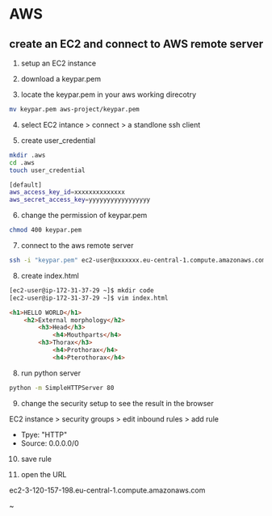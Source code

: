 # AWS


## create an EC2 and connect to AWS remote server

1. setup an EC2 instance

2. download a keypar.pem

3. locate the keypar.pem in your aws working direcotry
```bash
mv keypar.pem aws-project/keypar.pem
```

4. select EC2 intance > connect > a standlone ssh client

5. create user_credential
```bash
mkdir .aws
cd .aws
touch user_credential
```

```bash
[default]
aws_access_key_id=xxxxxxxxxxxxxx
aws_secret_access_key=yyyyyyyyyyyyyyyyy
```

6. change the permission of keypar.pem
```bash
chmod 400 keypar.pem
```

7. connect to the aws remote server
```bash
ssh -i "keypar.pem" ec2-user@xxxxxxx.eu-central-1.compute.amazonaws.com
```

8. create index.html

```bash
[ec2-user@ip-172-31-37-29 ~]$ mkdir code
[ec2-user@ip-172-31-37-29 ~]$ vim index.html
```



```html
<h1>HELLO WORLD</h1>
    <h2>External morphology</h2>
        <h3>Head</h3>
            <h4>Mouthparts</h4>
        <h3>Thorax</h3>
            <h4>Prothorax</h4>
            <h4>Pterothorax</h4>
```


8. run python  server

```bash
python -m SimpleHTTPServer 80
```

9. change the security setup to see the result in the browser

EC2 instance > security groups > edit inbound rules > add rule 

- Tpye: "HTTP"
- Source: 0.0.0.0/0

10. save rule

11. open the URL 

ec2-3-120-157-198.eu-central-1.compute.amazonaws.com


~                                    



